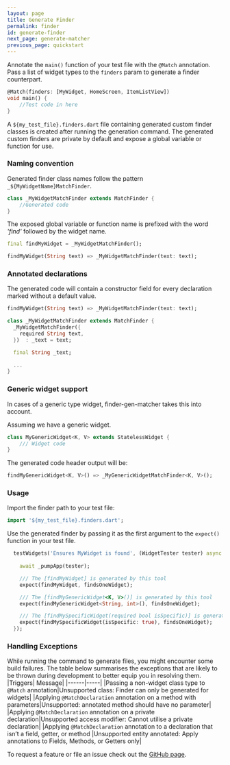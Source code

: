 ```yaml
---
layout: page
title: Generate Finder
permalink: finder
id: generate-finder
next_page: generate-matcher
previous_page: quickstart
---
```


Annotate the `main()` function of your test file with the `@Match` annotation. Pass a list of widget types to the `finders` param to generate a finder counterpart.

```dart
@Match(finders: [MyWidget, HomeScreen, ItemListView])
void main() {
    //Test code in here
}
```

A `${my_test_file}.finders.dart` file containing generated custom finder classes is created after running the generation command. The generated custom finders are private by default and expose a global variable or function for use.

### Naming convention
Generated finder class names follow the pattern `_${MyWidgetName}MatchFinder`.

```dart
class _MyWidgetMatchFinder extends MatchFinder {
    //Generated code 
}
```
 
The exposed global variable or function name is prefixed with the word *'find'* followed by the widget name. 


```dart
final findMyWidget = _MyWidgetMatchFinder();

findMyWidget(String text) => _MyWidgetMatchFinder(text: text);
```

### Annotated declarations
The generated code will contain a constructor field for every declaration marked without a default value.

```dart
findMyWidget(String text) => _MyWidgetMatchFinder(text: text);

class _MyWidgetMatchFinder extends MatchFinder {
  _MyWidgetMatchFinder({
    required String text,
  })  : _text = text;

  final String _text;
  
  ...
}
```

### Generic widget support

In cases of a generic type widget, finder-gen-matcher takes this into account.

Assuming we have a generic widget.

```dart
class MyGenericWidget<K, V> extends StatelessWidget {
    /// Widget code
}
```

The generated code header output will be:

```dart
findMyGenericWidget<K, V>() => _MyGenericWidgetMatchFinder<K, V>();
```

### Usage
Import the finder path to  your test file:

```dart
import '${my_test_file}.finders.dart';
```

Use the generated finder by passing it as the first argument to the `expect()` function in your test file.

```dart
  testWidgets('Ensures MyWidget is found', (WidgetTester tester) async {
  
    await _pumpApp(tester);

    /// The [findMyWidget] is generated by this tool
    expect(findMyWidget, findsOneWidget);

    /// The [findMyGenericWidget<K, V>()] is generated by this tool
    expect(findMyGenericWidget<String, int>(), findsOneWidget);

    /// The [findMySpecificWidget(required bool isSpecific)] is generated by this tool
    expect(findMySpecificWidget(isSpecific: true), findsOneWidget);
  });
```


### Handling Exceptions
While running the command to generate files, you might encounter some build failures. The table below summarises the exceptions that are likely to be thrown during development to better equip you in resolving them.
|Triggers| Message|
|------|-----|
|Passing a non-widget class type to `@Match` annotation|Unsupported class: Finder can only be generated for widgets|
|Applying `@MatchDeclaration` annotation on a method with parameters|Unsupported: annotated method should have no parameter|
|Applying `@MatchDeclaration` annotation on a private declaration|Unsupported access modifier: Cannot utilise a private declaration|
|Applying `@MatchDeclaration` annotation to a declaration that isn’t a field, getter, or method |Unsupported entity annotated: Apply annotations to Fields, Methods, or Getters only|

 To request a feature or file an issue check out the [GitHub page](https://github.com/JasperEssien2/finder-matcher-gen/issues).
